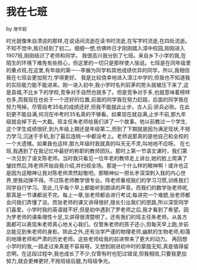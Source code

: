 # 我在七班

by `唐宇超`

时光就像朱自清说的那样,在说话间流逝在读书时流逝,在写字时流逝,在四处流逝。不知不觉中,我已经到了初二。细细一想,仿佛昨日才刚刚踏入漳中校园,刚刚进入1907班,刚刚结识了老师和同学。
我很高兴我分到了七班。来自乡下小学的我,在陌生的环境下难免有些担心，但这里的一切只是那样使人愉说。七班是在同年级里的重点班,在这里,有年级的第一--李展为同学和其他成绩优异的同学。所以,我相信我在七班会更加努力,学得更好。
我是比较侥幸地进入漳江中学的,但我也不知道我的实际能力能不能进来。刚一进入初中,我小学时名列前茅的势头就被压下来了,这是县城,不比乡下的学校,竞争对手自然也就多了。但是竞争对手多,也就意味着榜样也多,而我现在也处于一个还好的位置,前面的同学我在努力赶超，后面的同学我在努力甩掉。尽管段考35名的成绩还好,但我不能就此止步。古人云:骄兵必败。在此刻更不能自满,何况在中考时35名真的不够看。如果现在就自满,止步不前,那九年级就会掉下去一大截。班主任朱老师给我们讲了一个故事。他以前教过一个学生,这个学生成绩很好,到九年级上期还是年级第二,而到了下期就是因为满足现状,不努力学习,沉迷于手机,到了最后连桃一中都没考上。老师说那真的是他自己和全校的一个大遗憾。如果我也这样,那九年级时我就真的叫天无不灵,叫地地不应呀。
在七班,我遇到了在我记忆中最好的称职的教师团队。那时上第一节语文课时，我们第一次见到了语文陈老师。当时我只看见一位年老的教师走上讲台,她的脸上爬满了皱纹然后,阵老师开始自我介绍,并扫视全场。那是一个什么样的眼神啊！或许也正是因为这眼神让我对陈老师肃然起敬吧。那眼神似一把长矛深深刺入我的内心世界,使我动弹不得。不过陈老师教学很专业。阵老师重视我们的学习习惯,训练我们同学自行学习。至此,几乎每个早上都能听到朗读的声音。而我们的数学张老师呢,那真是一节课都说不完。每上一章,张老师都会进行考试;每讲完一个难题,张老师都会问我们弄懂了没。而张老师的课又讲得很好,擅长引出我们的思路,所以深受同学们喜爱。小学时我的英语就不好,但是初中遇到了罗老师之后,我才看到了希望。因为罗老师的课条理性十足,又讲得很清楚明了。还有我们的班主任朱老师。从各方面都可以表现朱老师真心地关心我们。仅管朱老师的孩子还小,但每天早上跑,步前总能见到朱老师的身影。除此之外,还有治学严谨的物理老师,幽默的生物老师,和蔼的地理老师和严肃的历史老师。这些老师给我的前进带来了更大的动力。
再回想小学时的我,一路走过来真是不容易呀。又想到刚进初中时的蒙胧无知,真是值得留恋啊。在这段过程中,我也成长了不少,仅管有时也犯过错误,但我相信,只要我更加努力,就会更棒更好,不拖班级后腿,为班级争光。
